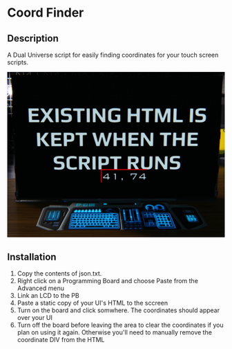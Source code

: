 # Coord Finder
## Description
A Dual Universe script for easily finding coordinates for your touch screen scripts.

![Touch screen example](example.png)

## Installation
1. Copy the contents of json.txt.
2. Right click on a Programming Board and choose Paste from the Advanced menu
3. Link an LCD to the PB
4. Paste a static copy of your UI's HTML to the sccreen
5. Turn on the board and click somwhere. The coordinates should appear over your UI
6. Turn off the board before leaving the area to clear the coordinates if you plan on using it again. Otherwise you'll need to manually remove the coordinate DIV from the HTML